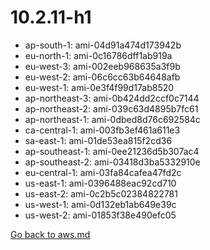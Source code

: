 
 # 10.2.11-h1
- ap-south-1: ami-04d91a474d173942b
- eu-north-1: ami-0c16786dff1ab919a
- eu-west-3: ami-002eeb968635a3f9b
- eu-west-2: ami-06c6cc63b64648afb
- eu-west-1: ami-0e3f4f99d17ab8520
- ap-northeast-3: ami-0b424dd2ccf0c7144
- ap-northeast-2: ami-039c63d4895b7fc61
- ap-northeast-1: ami-0dbed8d76c692584c
- ca-central-1: ami-003fb3ef461a611e3
- sa-east-1: ami-01de53ea815f2cd36
- ap-southeast-1: ami-0ee21236d5b307ac4
- ap-southeast-2: ami-03418d3ba5332910e
- eu-central-1: ami-03fa84cafea47fd2c
- us-east-1: ami-0396488eac92cd710
- us-east-2: ami-0c2b5c02384822781
- us-west-1: ami-0d132eb1ab649e39c
- us-west-2: ami-01853f38e490efc05

[Go back to aws.md](../../aws.md) 
